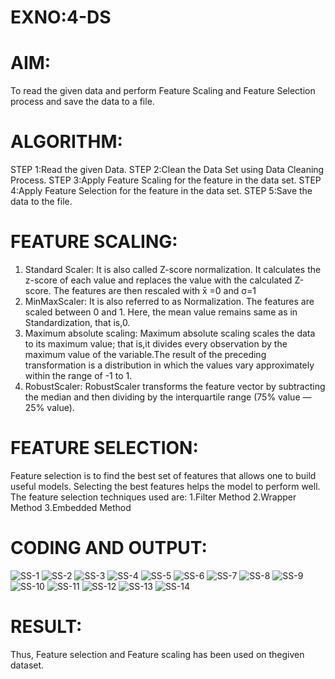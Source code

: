 # EXNO:4-DS
# AIM:
To read the given data and perform Feature Scaling and Feature Selection process and save the
data to a file.

# ALGORITHM:
STEP 1:Read the given Data.
STEP 2:Clean the Data Set using Data Cleaning Process.
STEP 3:Apply Feature Scaling for the feature in the data set.
STEP 4:Apply Feature Selection for the feature in the data set.
STEP 5:Save the data to the file.

# FEATURE SCALING:
1. Standard Scaler: It is also called Z-score normalization. It calculates the z-score of each value and replaces the value with the calculated Z-score. The features are then rescaled with x̄ =0 and σ=1
2. MinMaxScaler: It is also referred to as Normalization. The features are scaled between 0 and 1. Here, the mean value remains same as in Standardization, that is,0.
3. Maximum absolute scaling: Maximum absolute scaling scales the data to its maximum value; that is,it divides every observation by the maximum value of the variable.The result of the preceding transformation is a distribution in which the values vary approximately within the range of -1 to 1.
4. RobustScaler: RobustScaler transforms the feature vector by subtracting the median and then dividing by the interquartile range (75% value — 25% value).

# FEATURE SELECTION:
Feature selection is to find the best set of features that allows one to build useful models. Selecting the best features helps the model to perform well.
The feature selection techniques used are:
1.Filter Method
2.Wrapper Method
3.Embedded Method

# CODING AND OUTPUT:
![SS-1](https://github.com/user-attachments/assets/d0d056d9-0723-4ba1-9f3b-ad1a4cc388ae)
![SS-2](https://github.com/user-attachments/assets/dbbda502-84cb-40e5-b5f3-31ecd4e59f1e)
![SS-3](https://github.com/user-attachments/assets/155ad96f-e64b-4a1f-a31f-2ec68266fe03)
![SS-4](https://github.com/user-attachments/assets/bac154aa-aeca-4e7c-b049-b6efa596dd28)
![SS-5](https://github.com/user-attachments/assets/732c566f-c98d-4942-b8fd-6aa6667a5b86)
![SS-6](https://github.com/user-attachments/assets/f266d932-4627-46f9-b77a-3929f5a8c722)
![SS-7](https://github.com/user-attachments/assets/6d73b1a9-fcc4-457d-b52f-91fa39097002)
![SS-8](https://github.com/user-attachments/assets/d74c8fcb-24ab-4633-b795-2203d83d1739)
![SS-9](https://github.com/user-attachments/assets/42e74f8b-0460-4a9a-85ff-98f939281c7f)
![SS-10](https://github.com/user-attachments/assets/6294b905-a2b0-49d6-9ac3-a35d1ac14243)
![SS-11](https://github.com/user-attachments/assets/60308cfe-c207-41b5-8865-b4e41718ce8d)
![SS-12](https://github.com/user-attachments/assets/696490e6-9347-4824-829e-5e460ae06ca7)
![SS-13](https://github.com/user-attachments/assets/d69f3430-ce5b-44ff-9d44-b45f1bcb05ef)
![SS-14](https://github.com/user-attachments/assets/6ca815be-827c-4a81-a33d-db4b7920f67b)

# RESULT:
Thus, Feature selection and Feature scaling has been used on thegiven dataset.
